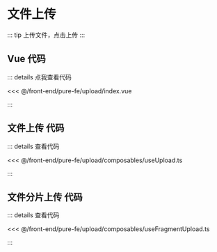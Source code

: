 <script setup>
import Upload from './index.vue'
</script>

# 文件上传

::: tip
上传文件，点击上传
:::

<Upload />

## Vue 代码

::: details 点我查看代码

<<< @/front-end/pure-fe/upload/index.vue

:::

## 文件上传 代码

::: details 查看代码

<<< @/front-end/pure-fe/upload/composables/useUpload.ts

:::

## 文件分片上传 代码

::: details 查看代码

<<< @/front-end/pure-fe/upload/composables/useFragmentUpload.ts

:::
